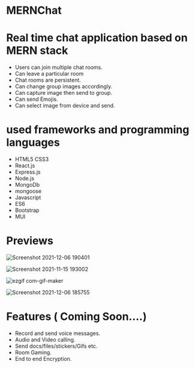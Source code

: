 # MERNChat

#  Real time chat application based on MERN stack

  - Users can join multiple chat rooms.
  - Can leave a particular room
  - Chat rooms are persistent.
  - Can change group images accordingly.
  - Can capture image then send to group.
  - Can send Emojis.
  - Can select image from device and send.

# used frameworks and programming languages
  -  HTML5 CSS3 
  -  React.js
  -  Express.js 
  -  Node.js
  -  MongoDb 
  -  mongoose 
  -  Javascript 
  -  ES6 
  -  Bootstrap
  -  MUI
# Previews
![Screenshot 2021-12-06 190401](https://user-images.githubusercontent.com/61231732/144855148-d4c52c3c-ea1f-40db-ac06-32ee967ddf62.png)

![Screenshot 2021-11-15 193002](https://user-images.githubusercontent.com/61231732/141795510-099f6824-cbc6-441a-9468-cb74b54b1e43.png)


![ezgif com-gif-maker](https://user-images.githubusercontent.com/61231732/141796368-9538ad88-22ab-4725-be66-1bde8f8c150b.gif)

![Screenshot 2021-12-06 185755](https://user-images.githubusercontent.com/61231732/144854441-ab6779f8-b78b-4adf-a4ef-e7e012fc527f.png)


# Features ( Coming Soon....)

  - Record and send voice messages.
  - Audio and Video calling.
  - Send docs/files/stickers/Gifs etc.
  - Room Gaming.
  - End to end Encryption.
